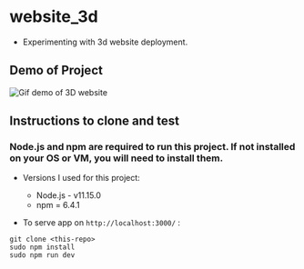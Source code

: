 # website_3d

- Experimenting with 3d website deployment.

## Demo of Project
![Gif demo of 3D website](./website3dgif.gif)

## Instructions to clone and test

### Node.js and npm are required to run this project. If not installed on your OS or VM, you will need to install them.
- Versions I used for this project:
    - Node.js - v11.15.0
    - npm = 6.4.1

- To serve app on ```http://localhost:3000/``` :
```
git clone <this-repo>
sudo npm install
sudo npm run dev
```
